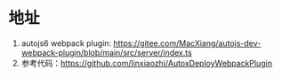 # 地址

1. autojs6 webpack plugin: https://gitee.com/MacXiang/autojs-dev-webpack-plugin/blob/main/src/server/index.ts
2. 参考代码：https://github.com/linxiaozhi/AutoxDeployWebpackPlugin
